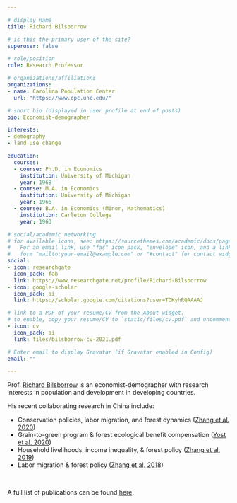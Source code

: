 ```yaml
---

# display name
title: Richard Bilsborrow

# is this the primary user of the site?
superuser: false

# role/position
role: Research Professor

# organizations/affiliations
organizations:
- name: Carolina Population Center
  url: "https://www.cpc.unc.edu/"

# short bio (displayed in user profile at end of posts)
bio: Economist-demographer

interests:
- demography
- land use change

education:
  courses:
  - course: Ph.D. in Economics
    institution: University of Michigan
    year: 1968
  - course: M.A. in Economics
    institution: University of Michigan
    year: 1966
  - course: B.A. in Economics (Minor, Mathematics)
    institution: Carleton College
    year: 1963

# social/academic networking
# for available icons, see: https://sourcethemes.com/academic/docs/page-builder/#icons
#   For an email link, use "fas" icon pack, "envelope" icon, and a link in the
#   form "mailto:your-email@example.com" or "#contact" for contact widget.
social:
- icon: researchgate
  icon_pack: fab
  link: https://www.researchgate.net/profile/Richard-Bilsborrow
- icon: google-scholar
  icon_pack: ai
  link: https://scholar.google.com/citations?user=TOKyhRQAAAAJ

# link to a PDF of your resume/CV from the About widget.
# to enable, copy your resume/CV to `static/files/cv.pdf` and uncomment the lines below.
- icon: cv
  icon_pack: ai
  link: files/bilsborrow-cv-2021.pdf

# Enter email to display Gravatar (if Gravatar enabled in Config)
email: ""

---
```


Prof. [Richard Bilsborrow](https://www.cpc.unc.edu/people/fellows/richard-e-bilsborrow/) is an economist-demographer
with research interests in population and development in developing countries. 
<br>

His recent collaborating research in China include:
- Conservation policies, labor migration, and forest dynamics ([Zhang et al. 2020](https://www.qzgeog.com/publication/p2020-zhangqi-divergent/))
- Grain-to-green program & forest ecological benefit compensation ([Yost et al. 2020](https://doi.org/10.1016/j.ecolecon.2019.106509))
- Household livelihoods, income inequality, & forest policy ([Zhang et al. 2019](https://www.qzgeog.com/publication/p2019-zhangqi-income/))
- Labor migration & forest policy ([Zhang et al. 2018](https://www.qzgeog.com/publication/p2018-zhangqi-migration/))
<br>

A full list of publications can be found [here](https://www.cpc.unc.edu/resources/publications/?q=Bilsborrow%2C+Richard+E.&sort=ryat). 
<br>


